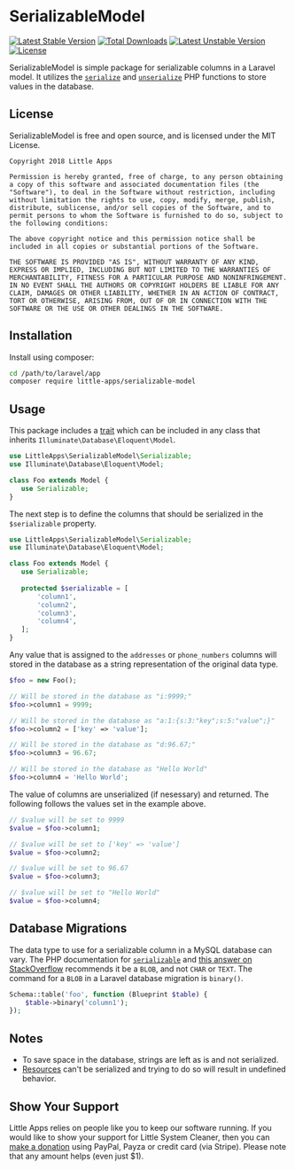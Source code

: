 # SerializableModel

[![Latest Stable Version](https://poser.pugx.org/little-apps/serializable-model/v/stable)](https://packagist.org/packages/little-apps/serializable-model) [![Total Downloads](https://poser.pugx.org/little-apps/serializable-model/downloads)](https://packagist.org/packages/little-apps/serializable-model) [![Latest Unstable Version](https://poser.pugx.org/little-apps/serializable-model/v/unstable)](https://packagist.org/packages/little-apps/serializable-model) [![License](https://poser.pugx.org/little-apps/serializable-model/license)](https://packagist.org/packages/little-apps/serializable-model)

SerializableModel is simple package for serializable columns in a Laravel model. It utilizes the [``serialize``](http://php.net/manual/en/function.serialize.php) and [``unserialize``](http://php.net/manual/en/function.unserialize.php) PHP functions to store values in the database.

## License
SerializableModel is free and open source, and is licensed under the MIT License.

    Copyright 2018 Little Apps
    
    Permission is hereby granted, free of charge, to any person obtaining a copy of this software and associated documentation files (the "Software"), to deal in the Software without restriction, including without limitation the rights to use, copy, modify, merge, publish, distribute, sublicense, and/or sell copies of the Software, and to permit persons to whom the Software is furnished to do so, subject to the following conditions:
    
    The above copyright notice and this permission notice shall be included in all copies or substantial portions of the Software.
    
    THE SOFTWARE IS PROVIDED "AS IS", WITHOUT WARRANTY OF ANY KIND, EXPRESS OR IMPLIED, INCLUDING BUT NOT LIMITED TO THE WARRANTIES OF MERCHANTABILITY, FITNESS FOR A PARTICULAR PURPOSE AND NONINFRINGEMENT. IN NO EVENT SHALL THE AUTHORS OR COPYRIGHT HOLDERS BE LIABLE FOR ANY CLAIM, DAMAGES OR OTHER LIABILITY, WHETHER IN AN ACTION OF CONTRACT, TORT OR OTHERWISE, ARISING FROM, OUT OF OR IN CONNECTION WITH THE SOFTWARE OR THE USE OR OTHER DEALINGS IN THE SOFTWARE.
    
## Installation

Install using composer:

```bash
cd /path/to/laravel/app
composer require little-apps/serializable-model
```

## Usage

This package includes a [trait](http://php.net/trait) which can be included in any class that inherits ``Illuminate\Database\Eloquent\Model``.

```php
use LittleApps\SerializableModel\Serializable;
use Illuminate\Database\Eloquent\Model;

class Foo extends Model {
   use Serializable;
}
```

The next step is to define the columns that should be serialized in the ``$serializable`` property.

```php
use LittleApps\SerializableModel\Serializable;
use Illuminate\Database\Eloquent\Model;

class Foo extends Model {
   use Serializable;
   
   protected $serializable = [
       'column1',
       'column2',
       'column3',
       'column4',
   ];
}
```

Any value that is assigned to the ``addresses`` or ``phone_numbers`` columns will stored in the database as a string representation of the original data type.

```php
$foo = new Foo();

// Will be stored in the database as "i:9999;"
$foo->column1 = 9999;

// Will be stored in the database as "a:1:{s:3:"key";s:5:"value";}"
$foo->column2 = ['key' => 'value'];

// Will be stored in the database as "d:96.67;"
$foo->column3 = 96.67;

// Will be stored in the database as "Hello World"
$foo->column4 = 'Hello World';
```

The value of columns are unserialized (if nesessary) and returned. The following follows the values set in the example above.

```php
// $value will be set to 9999
$value = $foo->column1;

// $value will be set to ['key' => 'value']
$value = $foo->column2;

// $value will be set to 96.67
$value = $foo->column3;

// $value will be set to "Hello World"
$value = $foo->column4;
```

## Database Migrations

The data type to use for a serializable column in a MySQL database can vary. The PHP documentation for [``serializable``](http://php.net/manual/en/function.serialize.php) and [this answer on StackOverflow](https://stackoverflow.com/a/10771079/533242) recommends it be a ``BLOB``, and not ``CHAR`` or ``TEXT``. The command for a ``BLOB`` in a Laravel database migration is ``binary()``.

```php
Schema::table('foo', function (Blueprint $table) {
    $table->binary('column1');
});
```

## Notes

 * To save space in the database, strings are left as is and not serialized.
 * [Resources](http://php.net/manual/en/language.types.resource.php) can't be serialized and trying to do so will result in undefined behavior.

## Show Your Support ##

Little Apps relies on people like you to keep our software running. If you would like to show your support for Little System Cleaner, then you can [make a donation](https://www.little-apps.com/?donate) using PayPal, Payza or credit card (via Stripe). Please note that any amount helps (even just $1).
